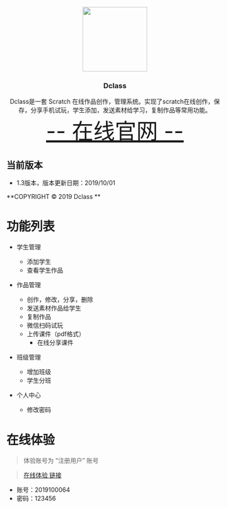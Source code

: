 <p align="center">
        <a href="http://dclass.tech">  <img src="http://image.dclass.tech/dclass.png" width="150"></a> 
    <h3 align="center">Dclass</h3>
    <p align="center">
        Dclass是一套 Scratch 在线作品创作，管理系统。实现了scratch在线创作，保存，分享手机试玩，学生添加，发送素材给学习，复制作品等常用功能。
        <br>
        <a href="http://dclass.tech" style="font-size: 50px;">-- 在线官网 -- </a>
        <br>
    </p>
</p>



## 当前版本
- 1.3版本，版本更新日期：2019/10/01



**COPYRIGHT © 2019 Dclass  **


# 功能列表

- 学生管理
    - 添加学生
    - 查看学生作品
 

 - 作品管理
    - 创作，修改，分享，删除
    - 发送素材作品给学生
    - 复制作品
    - 微信扫码试玩
    - 上传课件（pdf格式）
        - 在线分享课件

- 班级管理
    - 增加班级
    - 学生分班

- 个人中心
    - 修改密码
    
    
# 在线体验

> 体验账号为 “注册用户” 账号

>  [在线体验 链接](https://dc.cxcycoding.com)
- 账号：2019100064 
- 密码：123456


